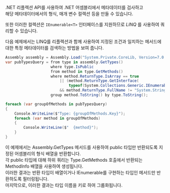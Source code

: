 .NET 리플렉션 API를 사용하여 .NET 어셈블리에서 메타데이터를 검사하고                 
해당 메타데이터에서의 형식, 매개 변수 컬렉션 등을 만들 수 있습니다.               

또한 이러한 컬렉션은 `IEnumerable<T>` 인터페이스를 지원하므로 _LINQ_ 를 사용하여 쿼리할 수 있습니다.        

다음 예제에서는 LINQ를 리플렉션과 함께 사용하여 지정된 조건과 일치하는 메서드에 대한 특정 메타데이터를 검색하는 방법을 보여 줍니다.       
```cs
Assembly assembly = Assembly.Load("System.Private.CoreLib, Version=7.0.0.0, Culture=neutral, PublicKeyToken=7cec85d7bea7798e");
var pubTypesQuery = from type in assembly.GetTypes()
                    where type.IsPublic
                    from method in type.GetMethods()
                    where method.ReturnType.IsArray == true
                        || (method.ReturnType.GetInterface(
                            typeof(System.Collections.Generic.IEnumerable<>).FullName!) != null
                        && method.ReturnType.FullName != "System.String")
                    group method.ToString() by type.ToString();

foreach (var groupOfMethods in pubTypesQuery)
{
    Console.WriteLine($"Type: {groupOfMethods.Key}");
    foreach (var method in groupOfMethods)
    {
        Console.WriteLine($"  {method}");
    }
}
```
이 예제에서는 Assembly.GetTypes 메서드를 사용하여 public 타입만 반환되도록 지정된 어셈블리의 형식 배열을 반환합니다.        
각 public 타입에 대해 하위 쿼리는 Type.GetMethods 호출에서 반환되는 MethodInfo 배열을 사용하여 생성됩니다.          
이러한 결과는 반환 타입이 배열이거나 IEnumerable<T>를 구현하는 타입인 메서드만 반환하도록 필터링됩니다.            
마지막으로, 이러한 결과는 타입 이름을 키로 하여 그룹화됩니다.          
